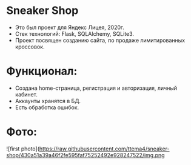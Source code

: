 # Sneaker Shop
* Это был проект для Яндекс Лицея, 2020г.
* Стек технологий: Flask, SQLAlchemy, SQLite3.
* Проект посвящен созданию сайта, по продаже лимитированных кроссовок.

# Функционал:
* Создана home-страница, регистрация и авторизация, личный кабинет.
* Аккаунты хранятся в БД.
* Есть обработка ошибок.

# Фото:
![first photo](https://raw.githubusercontent.com/ttema4/sneaker-shop/430a51a39a46f2fe595faf75252492e928247522/img.png
